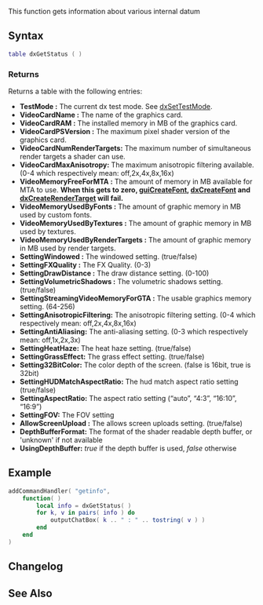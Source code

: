This function gets information about various internal datum

Syntax
------

``` lua
table dxGetStatus ( )
```

### Returns

Returns a table with the following entries:

-   **TestMode :** The current dx test mode. See [dxSetTestMode](/docs/dxSetTestMode.md "wikilink").
-   **VideoCardName :** The name of the graphics card.
-   **VideoCardRAM :** The installed memory in MB of the graphics card.
-   **VideoCardPSVersion :** The maximum pixel shader version of the graphics card.
-   **VideoCardNumRenderTargets:** The maximum number of simultaneous render targets a shader can use.
-   **VideoCardMaxAnisotropy:** The maximum anisotropic filtering available. (0-4 which respectively mean: off,2x,4x,8x,16x)
-   **VideoMemoryFreeForMTA :** The amount of memory in MB available for MTA to use. **When this gets to zero, [guiCreateFont](/docs/guiCreateFont.md "wikilink"), [dxCreateFont](/dxCreateFont.md "wikilink") and [dxCreateRenderTarget](/dxCreateRenderTarget.md "wikilink") will fail.**
-   **VideoMemoryUsedByFonts :** The amount of graphic memory in MB used by custom fonts.
-   **VideoMemoryUsedByTextures :** The amount of graphic memory in MB used by textures.
-   **VideoMemoryUsedByRenderTargets :** The amount of graphic memory in MB used by render targets.
-   **SettingWindowed :** The windowed setting. (true/false)
-   **SettingFXQuality :** The FX Quality. (0-3)
-   **SettingDrawDistance :** The draw distance setting. (0-100)
-   **SettingVolumetricShadows :** The volumetric shadows setting. (true/false)
-   **SettingStreamingVideoMemoryForGTA :** The usable graphics memory setting. (64-256)
-   **SettingAnisotropicFiltering:** The anisotropic filtering setting. (0-4 which respectively mean: off,2x,4x,8x,16x)
-   **SettingAntiAliasing:** The anti-aliasing setting. (0-3 which respectively mean: off,1x,2x,3x)
-   **SettingHeatHaze:** The heat haze setting. (true/false)
-   **SettingGrassEffect:** The grass effect setting. (true/false)
-   **Setting32BitColor:** The color depth of the screen. (false is 16bit, true is 32bit)
-   **SettingHUDMatchAspectRatio:** The hud match aspect ratio setting (true/false)
-   **SettingAspectRatio:** The aspect ratio setting (“auto”, “4:3”, “16:10”, “16:9”)
-   **SettingFOV:** The FOV setting
-   **AllowScreenUpload :** The allows screen uploads setting. (true/false)
-   **DepthBufferFormat:** The format of the shader readable depth buffer, or 'unknown' if not available
-   **UsingDepthBuffer:** *true* if the depth buffer is used, *false* otherwise

Example
-------

``` lua
addCommandHandler( "getinfo",
    function( )
        local info = dxGetStatus( )
        for k, v in pairs( info ) do
            outputChatBox( k .. " : " .. tostring( v ) )
        end
    end
)
```

Changelog
---------

See Also
--------
